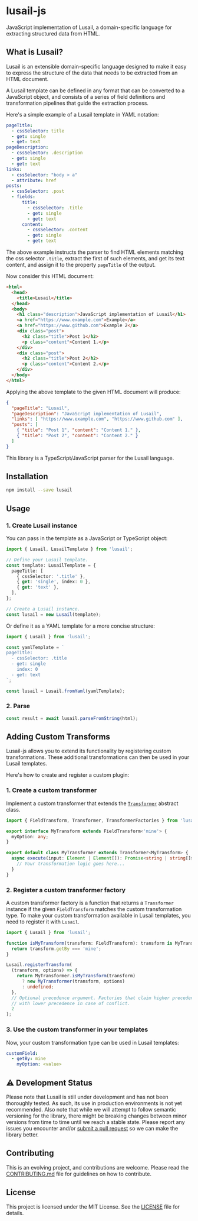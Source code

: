 # lusail-js

JavaScript implementation of Lusail, a domain-specific language for extracting structured data from
HTML.

## What is Lusail?

Lusail is an extensible domain-specific language designed to make it easy to express the structure
of the data that needs to be extracted from an HTML document.

A Lusail template can be defined in any format that can be converted to a JavaScript object, and
consists of a series of field definitions and transformation pipelines that guide the extraction
process.

Here's a simple example of a Lusail template in YAML notation:

```yaml
pageTitle:
  - cssSelector: title
  - get: single
  - get: text
pageDescription:
  - cssSelector: .description
  - get: single
  - get: text
links:
  - cssSelector: "body > a"
  - attribute: href
posts:
  - cssSelector: .post
  - fields:
      title:
        - cssSelector: .title
        - get: single
        - get: text
      content:
        - cssSelector: .content
        - get: single
        - get: text
```

The above example instructs the parser to find HTML elements matching the css selector `.title`,
extract the first of such elements, and get its text content, and assign it to the property
`pageTitle` of the output.

Now consider this HTML document:

``` html
<html>
  <head>
    <title>Lusail</title>
  </head>
  <body>
    <h1 class="description">JavaScript implementation of Lusail</h1>
    <a href="https://www.example.com">Example</a>
    <a href="https://www.github.com">Example 2</a>
    <div class="post">
      <h2 class="title">Post 1</h2>
      <p class="content">Content 1.</p>
    </div>
    <div class="post">
      <h2 class="title">Post 2</h2>
      <p class="content">Content 2.</p>
    </div>
  </body>
</html>
```

Applying the above template to the given HTML document will produce:

``` json
{
  "pageTitle": "Lusail",
  "pageDescription": "JavaScript implementation of Lusail",
  "links": [ "https://www.example.com", "https://www.github.com" ],
  "posts": [
    { "title": "Post 1", "content": "Content 1." },
    { "title": "Post 2", "content": "Content 2." }
  ]
}
```

This library is a TypeScript/JavaScript parser for the Lusail language.

## Installation

``` sh
npm install --save lusail
```


## Usage

### 1. Create Lusail instance

You can pass in the template as a JavaScript or TypeScript object:

```ts
import { Lusail, LusailTemplate } from 'lusail';

// Define your Lusail template.
const template: LusailTemplate = {
  pageTitle: [
    { cssSelector: '.title' },
    { get: 'single', index: 0 },
    { get: 'text' },
  ],
};

// Create a Lusail instance.
const lusail = new Lusail(template);
```

Or define it as a YAML template for a more concise structure:

``` ts
import { Lusail } from 'lusail';

const yamlTemplate = `
pageTitle:
  - cssSelector: .title
  - get: single
    index: 0
  - get: text
`;

const lusail = Lusail.fromYaml(yamlTemplate);
```

### 2. Parse

``` ts
const result = await lusail.parseFromString(html);
```

## Adding Custom Transforms

Lusail-js allows you to extend its functionality by registering custom transformations. These
additional transformations can then be used in your Lusail templates.

Here's how to create and register a custom plugin:

### 1. Create a custom transformer

Implement a custom transformer that extends the [`Transformer`](./src/transformer.ts) abstract
class.

``` ts
import { FieldTransform, Transformer, TransformerFactories } from 'lusail';

export interface MyTransform extends FieldTransform<'mine'> {
  myOption: any;
}

export default class MyTransformer extends Transformer<MyTransform> {
  async execute(input: Element | Element[]): Promise<string | string[]> {
    // Your transformation logic goes here...
  }
}
```

### 2. Register a custom transformer factory

A custom transformer factory is a function that returns a `Transformer` instance if the given
`FieldTransform` matches the custom transformation type. To make your custom transformation
available in Lusail templates, you need to register it with `Lusail`.

``` ts
import { Lusail } from 'lusail';

function isMyTransform(transform: FieldTransform): transform is MyTransform {
  return transform.getBy === 'mine';
}

Lusail.registerTransform(
  (transform, options) => {
    return MyTransformer.isMyTransform(transform)
      ? new MyTransformer(transform, options)
      : undefined;
  },
  // Optional precedence argument. Factories that claim higher precedence will be chosen over those
  // with lower precedence in case of conflict.
  2
);
```

### 3. Use the custom transformer in your templates

Now, your custom transformation type can be used in Lusail templates:

``` yaml
customField:
  - getBy: mine
    myOption: <value>
```

## ⚠️ Development Status

Please note that Lusail is still under development and has not been thoroughly tested. As such, its
use in production environments is not yet recommended. Also note that while we will attempt to
follow semantic versioning for the library, there might be breaking changes between minor versions
from time to time until we reach a stable state. Please report any issues you encounter and/or
[submit a pull request](./CONTRIBUTING.md) so we can make the library better.

## Contributing

This is an evolving project, and contributions are welcome. Please read the
[CONTRIBUTING.md](./CONTRIBUTING.md) file for guidelines on how to contribute.

## License

This project is licensed under the MIT License. See the [LICENSE](./LICENSE) file for details.
